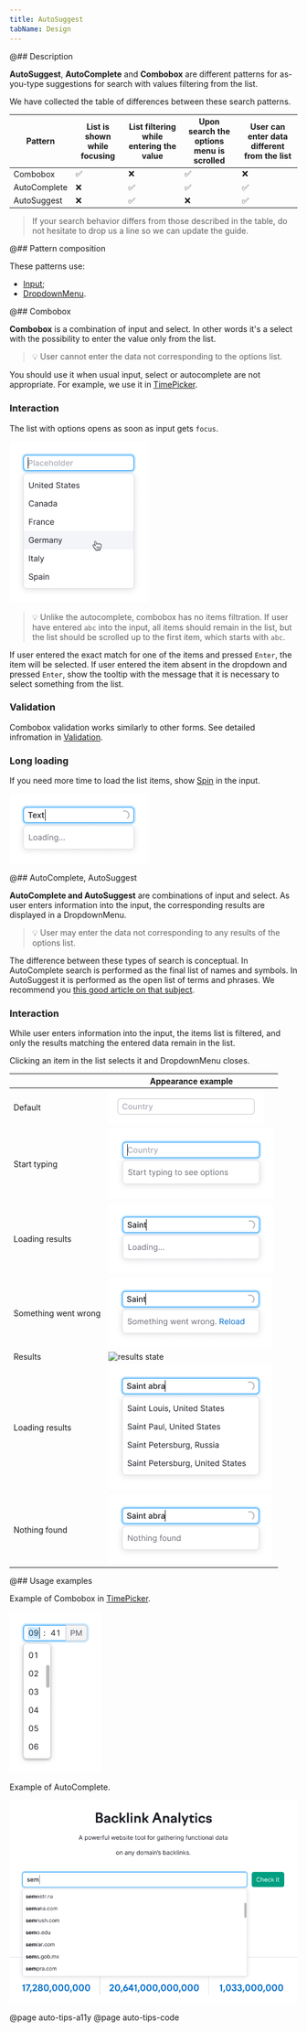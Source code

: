 ```yaml
---
title: AutoSuggest
tabName: Design
---
```


@## Description

**AutoSuggest**, **AutoComplete** and **Combobox** are different patterns for as-you-type suggestions for search with values filtering from the list.

We have collected the table of differences between these search patterns.

| Pattern      | List is shown while focusing | List filtering while entering the value | Upon search the options menu is scrolled | User can enter data different from the list |
| ------------ | ---------------------------- | --------------------------------------- | ---------------------------------------- | ------------------------------------------- |
| Combobox     | ✅                           | ❌                                      | ✅                                       | ❌                                          |
| AutoComplete | ❌                           | ✅                                      | ✅                                       | ✅                                          |
| AutoSuggest  | ❌                           | ✅                                      | ❌                                       | ✅                                          |

> If your search behavior differs from those described in the table, do not hesitate to drop us a line so we can update the guide.

@## Pattern composition

These patterns use:

- [Input](/components/input/);
- [DropdownMenu](/components/dropdown-menu/).

@## Combobox

**Combobox** is a combination of input and select. In other words it's a select with the possibility to enter the value only from the list.

> 💡 User cannot enter the data not corresponding to the options list.

You should use it when usual input, select or autocomplete are not appropriate. For example, we use it in [TimePicker](/components/time-picker/).

### Interaction

The list with options opens as soon as input gets `focus`.

![combobox](static/combobox-example.png)

> 💡 Unlike the autocomplete, combobox has no items filtration. If user have entered `abc` into the input, all items should remain in the list, but the list should be scrolled up to the first item, which starts with `abc`.

If user entered the exact match for one of the items and pressed `Enter`, the item will be selected. If user entered the item absent in the dropdown and pressed `Enter`, show the tooltip with the message that it is necessary to select something from the list.

### Validation

Combobox validation works similarly to other forms. See detailed infromation in [Validation](/patterns/validation-form/).

### Long loading

If you need more time to load the list items, show [Spin](/components/spin/) in the input.

![combobox with spinner](static/spinner.png)

@## AutoComplete, AutoSuggest

**AutoComplete and AutoSuggest** are combinations of input and select. As user enters information into the input, the corresponding results are displayed in a DropdownMenu.

> 💡 User may enter the data not corresponding to any results of the options list.

The difference between these types of search is conceptual. In AutoComplete search is performed as the final list of names and symbols. In AutoSuggest it is performed as the open list of terms and phrases. We recommend you [this good article on that subject](https://uxmag.com/articles/designing-search-as-you-type-suggestions).

### Interaction

While user enters information into the input, the items list is filtered, and only the results matching the entered data remain in the list.

Clicking an item in the list selects it and DropdownMenu closes.

|                      | Appearance example                                         |
| -------------------- | ---------------------------------------------------------- |
| Default              | ![default state](static/default.png)                       |
| Start typing         | ![typing state](static/start.png)                          |
| Loading results      | ![loading state](static/loading-1.png)                     |
| Something went wrong | ![error state](static/error.png)                           |
| Results              | ![results state](static/results.png)                       |
| Loading results      | ![loading state](static/loading-2.png)                     |
| Nothing found        | ![nothing found state](static/nothing-found-auto-tips.png) |

@## Usage examples

Example of Combobox in [TimePicker](/components/time-picker/).

![combobox](static/combobox.png)

Example of AutoComplete.

![autocomplete](static/autocomplete.png)

@page auto-tips-a11y
@page auto-tips-code
